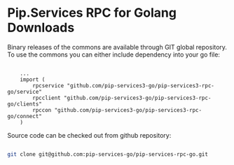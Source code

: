 # Pip.Services RPC for Golang Downloads

Binary releases of the commons are available through GIT global repository. 
To use the commons you can either include dependency into your go file:

```golang

    ...
    import (
        rpcservice "github.com/pip-services3-go/pip-services3-rpc-go/service"
        rpcclient "github.com/pip-services3-go/pip-services3-rpc-go/clients"
        rpccon "github.com/pip-services3-go/pip-services3-rpc-go/connect"
    )

``` 

Source code can be checked out from github repository:

```bash

git clone git@github.com:pip-services-go/pip-services-rpc-go.git

```